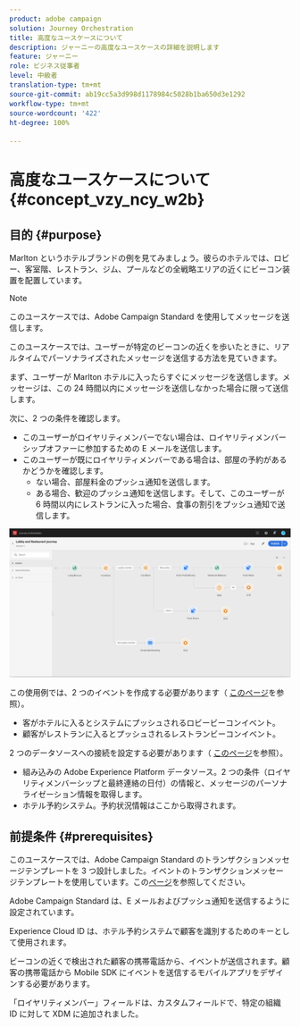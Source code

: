 ```yaml
---
product: adobe campaign
solution: Journey Orchestration
title: 高度なユースケースについて
description: ジャーニーの高度なユースケースの詳細を説明します
feature: ジャーニー
role: ビジネス従事者
level: 中級者
translation-type: tm+mt
source-git-commit: ab19cc5a3d998d1178984c5028b1ba650d3e1292
workflow-type: tm+mt
source-wordcount: '422'
ht-degree: 100%

---
```



# 高度なユースケースについて{#concept_vzy_ncy_w2b}

## 目的 {#purpose}

Marlton というホテルブランドの例を見てみましょう。彼らのホテルでは、ロビー、客室階、レストラン、ジム、プールなどの全戦略エリアの近くにビーコン装置を配置しています。

>[!NOTE]
>
>このユースケースでは、Adobe Campaign Standard を使用してメッセージを送信します。

このユースケースでは、ユーザーが特定のビーコンの近くを歩いたときに、リアルタイムでパーソナライズされたメッセージを送信する方法を見ていきます。

まず、ユーザーが Marlton ホテルに入ったらすぐにメッセージを送信します。メッセージは、この 24 時間以内にメッセージを送信しなかった場合に限って送信します。

次に、2 つの条件を確認します。

* このユーザーがロイヤリティメンバーでない場合は、ロイヤリティメンバーシップオファーに参加するための E メールを送信します。
* このユーザーが既にロイヤリティメンバーである場合は、部屋の予約があるかどうかを確認します。
   * ない場合、部屋料金のプッシュ通知を送信します。
   * ある場合、歓迎のプッシュ通知を送信します。そして、このユーザーが 6 時間以内にレストランに入った場合、食事の割引をプッシュ通知で送信します。

![](../assets/journeyuc2_29.png)

この使用例では、2 つのイベントを作成する必要があります（ [このページ](../usecase/configuring-the-events.md)を参照）。

* 客がホテルに入るとシステムにプッシュされるロビービーコンイベント。
* 顧客がレストランに入るとプッシュされるレストランビーコンイベント。

2 つのデータソースへの接続を設定する必要があります（ [このページ](../usecase/configuring-the-data-sources.md)を参照）。

* 組み込みの Adobe Experience Platform データソース。2 つの条件（ロイヤリティメンバーシップと最終連絡の日付）の情報と、メッセージのパーソナライゼーション情報を取得します。
* ホテル予約システム。予約状況情報はここから取得されます。

## 前提条件 {#prerequisites}

このユースケースでは、Adobe Campaign Standard のトランザクションメッセージテンプレートを 3 つ設計しました。イベントのトランザクションメッセージテンプレートを使用しています。この[ページ](https://docs.adobe.com/content/help/ja-JP/campaign-standard/using/communication-channels/transactional-messaging/about-transactional-messaging.html)を参照してください。

Adobe Campaign Standard は、E メールおよびプッシュ通知を送信するように設定されています。

Experience Cloud ID は、ホテル予約システムで顧客を識別するためのキーとして使用されます。

ビーコンの近くで検出された顧客の携帯電話から、イベントが送信されます。顧客の携帯電話から Mobile SDK にイベントを送信するモバイルアプリをデザインする必要があります。

「ロイヤリティメンバー」フィールドは、カスタムフィールドで、特定の組織 ID に対して XDM に追加されました。
